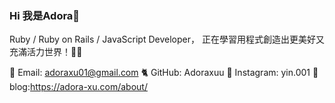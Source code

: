 ### Hi 我是Adora👋

Ruby / Ruby on Rails / JavaScript Developer，
正在學習用程式創造出更美好又充滿活力世界！💖✨

📧 Email: adoraxu01@gmail.com
🐈 GitHub: Adoraxuu
📸 Instagram: yin.001
📝 blog:https://adora-xu.com/about/

<!--
**Adoraxuu/Adoraxuu** is a ✨ _special_ ✨ repository because its `README.md` (this file) appears on your GitHub profile.

Here are some ideas to get you started:

- 🔭 I’m currently working on ...
- 🌱 I’m currently learning ...
- 👯 I’m looking to collaborate on ...
- 🤔 I’m looking for help with ...
- 💬 Ask me about ...
- 📫 How to reach me: ...
- 😄 Pronouns: ...
- ⚡ Fun fact: ...
-->
